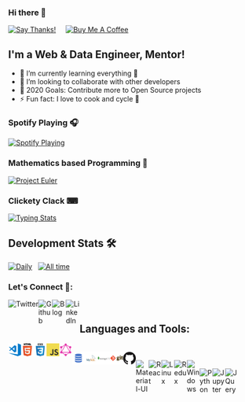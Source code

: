 ### Hi there 👋
[![Say Thanks!](https://img.shields.io/badge/Say%20Thanks-!-1EAEDB.svg)](https://saythanks.io/to/acad.grv97@gmail.com) &nbsp; &nbsp;
<a href="https://www.buymeacoffee.com/GrvSingh" target="_blank"><img src="https://cdn.buymeacoffee.com/buttons/v2/default-yellow.png" alt="Buy Me A Coffee" height="28px" width="120px"></a> &nbsp; &nbsp;

## I'm a Web & Data Engineer, Mentor!

- 🌱 I’m currently learning everything 🤣
- 👯 I’m looking to collaborate with other developers
- 🥅 2020 Goals: Contribute more to Open Source projects
- ⚡ Fun fact: I love to cook and cycle 🚴‍

### Spotify Playing 🎧
[<img src="https://now-playing-codestackr.vercel.app/api/spotify-playing" alt="Spotify Playing" width="350" style="vertical-align:top" />](https://open.spotify.com/playlist/4mqmRYYgXAbWb8ZuYb9RAL)

### Mathematics based Programming 📐
[<img src="https://projecteuler.net/profile/grv197.png" alt="Project Euler" />](https://projecteuler.net)

### Clickety Clack ⌨  
[<img src="https://data.typeracer.com/misc/badge?user=grv97" alt="Typing Stats" />](https://data.typeracer.com/pit/profile?user=grv97)

## Development Stats 🛠
[<img src="https://wakatime.com/share/@GrvSingh/aa074655-56f8-4539-a794-161c77c31b5c.svg" alt="Daily"/>](https://wakatime.com/@GrvSingh) &nbsp;
[<img src="https://wakatime.com/share/@GrvSingh/604ee4cd-5456-4ee6-91ef-ba7cfed0f874.svg" alt="All time"/>](https://wakatime.com/@GrvSingh)

### Let's Connect 🤝:
[<img align="left" alt="Twitter" src="https://img.shields.io/twitter/follow/grvsinghsays?color=1DA1F2&logo=twitter&style=for-the-badge" />](https://twitter.com/intent/follow?original_referer=https%3A%2F%2Fgithub.com%Grv-Singh&screen_name=Grv-Singh) &nbsp; &nbsp;
[<img align="left" alt="Github" width="28px" src="https://cdn.jsdelivr.net/npm/simple-icons@3.10.0/icons/github.svg" />][github] &nbsp; &nbsp;
[<img align="left" alt="Blog" width="28px" src="https://cdn.jsdelivr.net/npm/simple-icons@3.7.0/icons/blogger.svg" />][website] &nbsp; &nbsp;
[<img align="left" alt="LinkedIn" width="28px" src="https://cdn.jsdelivr.net/npm/simple-icons@v3/icons/linkedin.svg" />][linkedin] &nbsp; &nbsp;


## Languages and Tools:

<img align="left" alt="Visual Studio Code" width="26px" src="https://raw.githubusercontent.com/github/explore/80688e429a7d4ef2fca1e82350fe8e3517d3494d/topics/visual-studio-code/visual-studio-code.png" />&nbsp;
<img align="left" alt="HTML5" width="26px" src="https://raw.githubusercontent.com/github/explore/80688e429a7d4ef2fca1e82350fe8e3517d3494d/topics/html/html.png" />
&nbsp;
<img align="left" alt="CSS3" width="26px" src="https://raw.githubusercontent.com/github/explore/80688e429a7d4ef2fca1e82350fe8e3517d3494d/topics/css/css.png" />
&nbsp;
<img align="left" alt="JavaScript" width="26px" src="https://raw.githubusercontent.com/github/explore/80688e429a7d4ef2fca1e82350fe8e3517d3494d/topics/javascript/javascript.png" />&nbsp;
<img align="left" alt="GraphQL" width="26px" src="https://raw.githubusercontent.com/github/explore/80688e429a7d4ef2fca1e82350fe8e3517d3494d/topics/graphql/graphql.png" />
&nbsp;
<br/>
<img align="left" alt="SQL" width="26px" src="https://raw.githubusercontent.com/github/explore/80688e429a7d4ef2fca1e82350fe8e3517d3494d/topics/sql/sql.png" />
&nbsp;
<img align="left" alt="MySQL" width="26px" src="https://raw.githubusercontent.com/github/explore/80688e429a7d4ef2fca1e82350fe8e3517d3494d/topics/mysql/mysql.png" />
&nbsp;
<img align="left" alt="MongoDB" width="26px" src="https://raw.githubusercontent.com/github/explore/80688e429a7d4ef2fca1e82350fe8e3517d3494d/topics/mongodb/mongodb.png" />
&nbsp;
<img align="left" alt="Git" width="26px" src="https://raw.githubusercontent.com/github/explore/80688e429a7d4ef2fca1e82350fe8e3517d3494d/topics/git/git.png" />
&nbsp;
<img align="left" alt="GitHub" width="26px" src="https://raw.githubusercontent.com/github/explore/78df643247d429f6cc873026c0622819ad797942/topics/github/github.png" />
&nbsp;
<br/>
<img align="left" alt="Material-UI" width="26px" src="https://cdn.jsdelivr.net/npm/simple-icons@3.10.0/icons/material-ui.svg" />
&nbsp;
<img align="left" alt="React" width="26px" src="https://cdn.jsdelivr.net/npm/simple-icons@3.10.0/icons/react.svg" />
&nbsp;
<img align="left" alt="Linux" width="26px" src="https://cdn.jsdelivr.net/npm/simple-icons@3.10.0/icons/linux.svg" />
&nbsp;
<img align="left" alt="Redux" width="26px" src="https://cdn.jsdelivr.net/npm/simple-icons@3.10.0/icons/redux.svg" />
&nbsp;
<img align="left" alt="Windows" width="26px" src="https://cdn.jsdelivr.net/npm/simple-icons@3.10.0/icons/windows.svg" />
&nbsp;
<br/>
<img align="left" alt="Python" width="26px" src="https://cdn.jsdelivr.net/npm/simple-icons@3.10.0/icons/python.svg" />
&nbsp;
<img align="left" alt="Jupyter" width="26px" src="https://cdn.jsdelivr.net/npm/simple-icons@3.10.0/icons/jupyter.svg" />
&nbsp;
<img align="left" alt="JQuery" width="26px" src="https://cdn.jsdelivr.net/npm/simple-icons@3.10.0/icons/jquery.svg" />
&nbsp;



[website]: https://gauravsinghsays.blogspot.com/
[github]: https://github.com/Grv-Singh/
[twitter]: https://twitter.com/grvsinghsays
[linkedin]: https://linkedin.com/in/grvsingh97
[wakatime]: https://wakatime.com/@GrvSingh
[showwcase]: https://app.showwcase.com/profile/grv97
